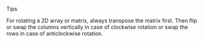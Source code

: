 Tips

For rotating a 2D array or matrix, always transpose the matrix first. Then flip or swap the columns vertically in case of clockwise rotation or swap 
the rows in case of anticlockwise rotation.


